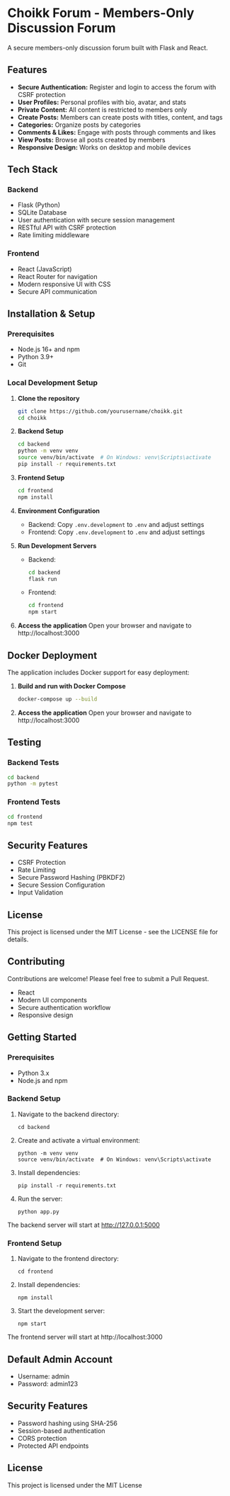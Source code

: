 # Choikk Forum - Members-Only Discussion Forum

A secure members-only discussion forum built with Flask and React.

## Features

- **Secure Authentication:** Register and login to access the forum with CSRF protection
- **User Profiles:** Personal profiles with bio, avatar, and stats
- **Private Content:** All content is restricted to members only
- **Create Posts:** Members can create posts with titles, content, and tags
- **Categories:** Organize posts by categories
- **Comments & Likes:** Engage with posts through comments and likes
- **View Posts:** Browse all posts created by members
- **Responsive Design:** Works on desktop and mobile devices

## Tech Stack

### Backend
- Flask (Python)
- SQLite Database
- User authentication with secure session management
- RESTful API with CSRF protection
- Rate limiting middleware

### Frontend
- React (JavaScript)
- React Router for navigation
- Modern responsive UI with CSS
- Secure API communication

## Installation & Setup

### Prerequisites
- Node.js 16+ and npm
- Python 3.9+
- Git

### Local Development Setup

1. **Clone the repository**
   ```bash
   git clone https://github.com/yourusername/choikk.git
   cd choikk
   ```

2. **Backend Setup**
   ```bash
   cd backend
   python -m venv venv
   source venv/bin/activate  # On Windows: venv\Scripts\activate
   pip install -r requirements.txt
   ```

3. **Frontend Setup**
   ```bash
   cd frontend
   npm install
   ```

4. **Environment Configuration**
   - Backend: Copy `.env.development` to `.env` and adjust settings
   - Frontend: Copy `.env.development` to `.env` and adjust settings

5. **Run Development Servers**
   - Backend:
     ```bash
     cd backend
     flask run
     ```
   - Frontend:
     ```bash
     cd frontend
     npm start
     ```

6. **Access the application**
   Open your browser and navigate to http://localhost:3000

## Docker Deployment

The application includes Docker support for easy deployment:

1. **Build and run with Docker Compose**
   ```bash
   docker-compose up --build
   ```

2. **Access the application**
   Open your browser and navigate to http://localhost:3000

## Testing

### Backend Tests
```bash
cd backend
python -m pytest
```

### Frontend Tests
```bash
cd frontend
npm test
```

## Security Features

- CSRF Protection
- Rate Limiting
- Secure Password Hashing (PBKDF2)
- Secure Session Configuration
- Input Validation

## License

This project is licensed under the MIT License - see the LICENSE file for details.

## Contributing

Contributions are welcome! Please feel free to submit a Pull Request.
- React
- Modern UI components
- Secure authentication workflow
- Responsive design

## Getting Started

### Prerequisites
- Python 3.x
- Node.js and npm

### Backend Setup
1. Navigate to the backend directory:
   ```
   cd backend
   ```

2. Create and activate a virtual environment:
   ```
   python -m venv venv
   source venv/bin/activate  # On Windows: venv\Scripts\activate
   ```

3. Install dependencies:
   ```
   pip install -r requirements.txt
   ```

4. Run the server:
   ```
   python app.py
   ```

The backend server will start at http://127.0.0.1:5000

### Frontend Setup
1. Navigate to the frontend directory:
   ```
   cd frontend
   ```

2. Install dependencies:
   ```
   npm install
   ```

3. Start the development server:
   ```
   npm start
   ```

The frontend server will start at http://localhost:3000

## Default Admin Account
- Username: admin
- Password: admin123

## Security Features
- Password hashing using SHA-256
- Session-based authentication
- CORS protection
- Protected API endpoints

## License
This project is licensed under the MIT License